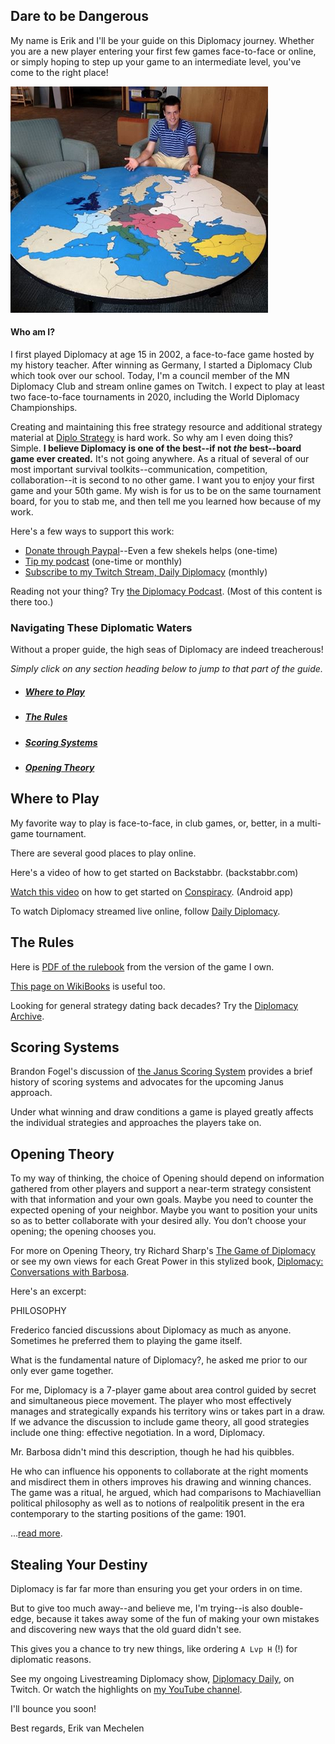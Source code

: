 ## Dare to be Dangerous

My name is Erik and I'll be your guide on this Diplomacy journey. Whether you are a new player entering your first few games face-to-face or online, or simply hoping to step up your game to an intermediate level, you've come to the right place!

![That's me at Saint Olaf College](/images/stolaf.png)

#### Who am I?

I first played Diplomacy at age 15 in 2002, a face-to-face game hosted by my history teacher. After winning as Germany, I started a Diplomacy Club which took over our school. Today, I'm a council member of the MN Diplomacy Club and stream online games on Twitch. I expect to play at least two face-to-face tournaments in 2020, including the World Diplomacy Championships.

Creating and maintaining this free strategy resource and additional strategy material at [Diplo Strategy](https://diplostrategy.com) is hard work. So why am I even doing this? Simple. **I believe Diplomacy is one of the best--if not *the* best--board game ever created.** It's not going anywhere. As a ritual of several of our most important survival toolkits--communication, competition, collaboration--it is second to no other game. I want you to enjoy your first game and your 50th game. My wish is for us to be on the same tournament board, for you to stab me, and then tell me you learned how because of my work.

Here's a few ways to support this work:

* [Donate through Paypal](https://paypal.me/erikv/7)--Even a few shekels helps (one-time)
* [Tip my podcast](https://tips.pinecast.com/jar/diplomacy-podcast) (one-time or monthly)
* [Subscribe to my Twitch Stream, Daily Diplomacy](https://twitch.tv/decision_) (monthly)

Reading not your thing? Try [the Diplomacy Podcast](https://diplomacypodcast.com). (Most of this content is there too.)

### Navigating These Diplomatic Waters

Without a proper guide, the high seas of Diplomacy are indeed treacherous! 

*Simply click on any section heading below to jump to that part of the guide.*

- ##### [Where to Play](#Play)
- ##### [The Rules](#Rules)
- ##### [Scoring Systems](#Scoring)
- ##### [Opening Theory](#Opening_Theory)

## Where to Play <a name="Play"></a>

My favorite way to play is face-to-face, in club games, or, better, in a multi-game tournament. 

There are several good places to play online.

Here's a video of how to get started on Backstabbr. (backstabbr.com)

[Watch this video](https://youtu.be/mgWste5NwNY) on how to get started on [Conspiracy](https://play.google.com/store/apps/details?id=com.badfrog.conspiracy.app&hl=en_US). (Android app)

To watch Diplomacy streamed live online, follow [Daily Diplomacy](https://twitch.tv/decision_/). 

## The Rules <a name="Rules"></a>

Here is [PDF of the rulebook](https://www.wizards.com/avalonhill/rules/diplomacy.pdf) from the version of the game I own. 

[This page on WikiBooks](https://en.wikibooks.org/wiki/Diplomacy/Rules) is useful too.

Looking for general strategy dating back decades? Try the [Diplomacy Archive](http://www.diplomacy-archive.com/home.htm).

## Scoring Systems <a name="Scoring"></a>

Brandon Fogel's discussion of [the Janus Scoring System](https://github.com/erikvanmechelen/diplomacybook/blob/master/2019-07%20-%20Systems%20of%20Value%20in%20Diplomacy%20(Janus)%20v3%20(1).pdf) provides a brief history of scoring systems and advocates for the upcoming Janus approach.

Under what winning and draw conditions a game is played greatly affects the individual strategies and approaches the players take on.

## Opening Theory <a name="Opening_Theory"></a>

To my way of thinking, the choice of Opening should depend on information gathered from other players and support a near-term strategy consistent with that information and your own goals. Maybe you need to counter the expected opening of your neighbor. Maybe you want to position your units so as to better collaborate with your desired ally. You don’t choose your opening; the opening chooses you.

For more on Opening Theory, try Richard Sharp's [The Game of Diplomacy](http://www.diplomacy-archive.com/god.htm) or see my own views for each Great Power in this stylized book, [Diplomacy: Conversations with Barbosa](https://leanpub.com/diplomacy/).

Here's an excerpt:

PHILOSOPHY

Frederico fancied discussions about Diplomacy as much as anyone. Sometimes he preferred them to playing the game itself.  

What is the fundamental nature of Diplomacy?, he asked me prior to our only ever game together.  

For me, Diplomacy is a 7-player game about area control guided by secret and simultaneous piece movement. The player who most effectively manages and strategically expands his territory wins or takes part in a draw. If we advance the discussion to include game theory, all good strategies include one thing: effective negotiation. In a word, Diplomacy.  

Mr. Barbosa didn't mind this description, though he had his quibbles.  

He who can influence his opponents to collaborate at the right moments and misdirect them in others improves his drawing and winning chances. The game was a ritual, he argued, which had comparisons to Machiavellian political philosophy as well as to notions of realpolitik present in the era contemporary to the starting positions of the game: 1901.

...[read more](https://leanpub.com/diplomacy/).

## Stealing Your Destiny

Diplomacy is far far more than ensuring you get your orders in on time. 

But to give too much away--and believe me, I'm trying--is also double-edge, because it takes away some of the fun of making your own mistakes and discovering new ways that the old guard didn't see. 

This gives you a chance to try new things, like ordering `A Lvp H` (!) for diplomatic reasons. 

See my ongoing Livestreaming Diplomacy show, [Diplomacy Daily](https://twitch.tv/decision_), on Twitch. Or watch the highlights on [my YouTube channel](https://www.youtube.com/channel/UCHd8aV8-hVwWafem1tiXClw?view_as=subscriber).

I'll bounce you soon! 

Best regards,
Erik van Mechelen
